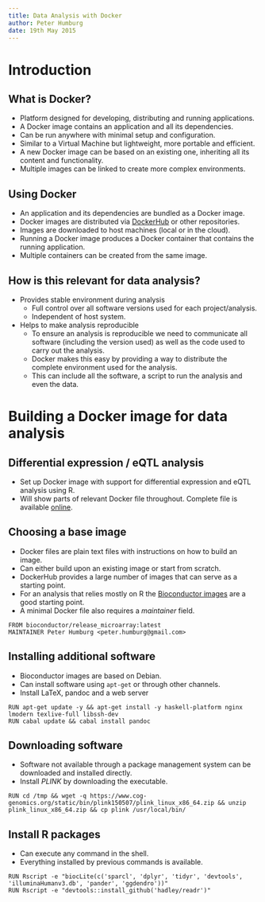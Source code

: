 ```yaml
---
title: Data Analysis with Docker
author: Peter Humburg
date: 19th May 2015
---
```


# Introduction
## What is Docker?

* Platform designed for developing, distributing and running applications.
* A Docker image contains an application and all its dependencies.
* Can be run anywhere with minimal setup and configuration.
* Similar to a Virtual Machine but lightweight, more portable and efficient.
* A new Docker image can be based on an existing one, inheriting all its content and functionality.
* Multiple images can be linked to create more complex environments.

## Using Docker

* An application and its dependencies are bundled as a Docker image.
* Docker images are distributed via [DockerHub](https://hub.docker.com/) or other repositories.
* Images are downloaded to host machines (local or in the cloud).
* Running a Docker image produces a Docker container that contains the running application.
* Multiple containers can be created from the same image.

## How is this relevant for data analysis?

* Provides stable environment during analysis
    - Full control over all software versions used for each project/analysis.
    - Independent of host system.
* Helps to make analysis reproducible
    - To ensure an analysis is reproducible we need to communicate all software (including the version used) as well as the code used to carry out the analysis.
    - Docker makes this easy by providing a way to distribute the complete environment used for the analysis.
    - This can include all the software, a script to run the analysis and even the data.

# Building a Docker image for data analysis
## Differential expression / eQTL analysis

* Set up Docker image with support for differential expression and eQTL analysis using R.
* Will show parts of relevant Docker file throughout. Complete file is available [online](https://github.com/jknightlab/heatshock/blob/master/Dockerfile).  

## Choosing a base image

* Docker files are plain text files with instructions on how to build an image.
* Can either build upon an existing image or start from scratch.
* DockerHub provides a large number of images that can serve as a starting point.
* For an analysis that relies mostly on R the [Bioconductor images](https://registry.hub.docker.com/repos/bioconductor/) are a good starting point.
* A minimal Docker file also requires a *maintainer* field.

```docker
FROM bioconductor/release_microarray:latest
MAINTAINER Peter Humburg <peter.humburg@gmail.com>
```

## Installing additional software

* Bioconductor images are based on Debian.
* Can install software using `apt-get` or through other channels.
* Install LaTeX, pandoc and a web server

```docker
RUN apt-get update -y && apt-get install -y haskell-platform nginx lmodern texlive-full libssh-dev  
RUN cabal update && cabal install pandoc
```

## Downloading software

* Software not available through a package management system can be downloaded and installed directly.
* Install *PLINK* by downloading the executable.

```.docker
RUN cd /tmp && wget -q https://www.cog-genomics.org/static/bin/plink150507/plink_linux_x86_64.zip && unzip plink_linux_x86_64.zip && cp plink /usr/local/bin/ 
```

## Install R packages

* Can execute any command in the shell.
* Everything installed by previous commands is available.

```docker
RUN Rscript -e "biocLite(c('sparcl', 'dplyr', 'tidyr', 'devtools', 'illuminaHumanv3.db', 'pander', 'ggdendro'))"
RUN Rscript -e "devtools::install_github('hadley/readr')"
```